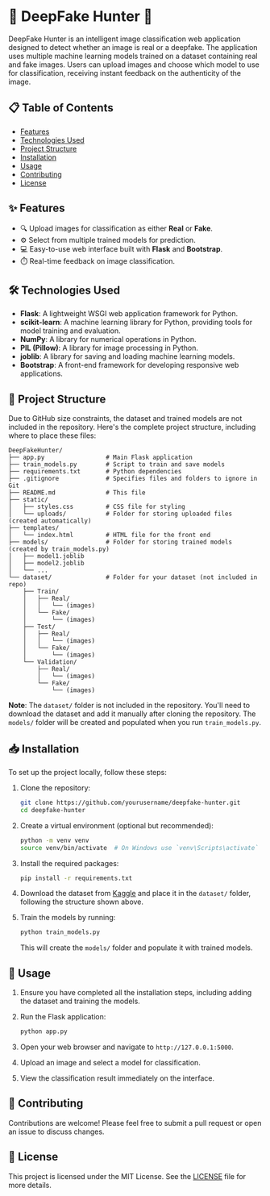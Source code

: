 # 🌟 DeepFake Hunter 🌟

DeepFake Hunter is an intelligent image classification web application designed to detect whether an image is real or a deepfake. The application uses multiple machine learning models trained on a dataset containing real and fake images. Users can upload images and choose which model to use for classification, receiving instant feedback on the authenticity of the image.

## 📋 Table of Contents
- [Features](#features)
- [Technologies Used](#technologies-used)
- [Project Structure](#project-structure)
- [Installation](#installation)
- [Usage](#usage)
- [Contributing](#contributing)
- [License](#license)

## ✨ Features
- 🔍 Upload images for classification as either **Real** or **Fake**.
- ⚙️ Select from multiple trained models for prediction.
- 💻 Easy-to-use web interface built with **Flask** and **Bootstrap**.
- ⏱️ Real-time feedback on image classification.

## 🛠️ Technologies Used
- **Flask**: A lightweight WSGI web application framework for Python.
- **scikit-learn**: A machine learning library for Python, providing tools for model training and evaluation.
- **NumPy**: A library for numerical operations in Python.
- **PIL (Pillow)**: A library for image processing in Python.
- **joblib**: A library for saving and loading machine learning models.
- **Bootstrap**: A front-end framework for developing responsive web applications.

## 📂 Project Structure
Due to GitHub size constraints, the dataset and trained models are not included in the repository. Here's the complete project structure, including where to place these files:

```
DeepFakeHunter/
├── app.py                 # Main Flask application
├── train_models.py        # Script to train and save models
├── requirements.txt       # Python dependencies
├── .gitignore             # Specifies files and folders to ignore in Git
├── README.md              # This file
├── static/
│   ├── styles.css         # CSS file for styling
│   └── uploads/           # Folder for storing uploaded files (created automatically)
├── templates/
│   └── index.html         # HTML file for the front end
├── models/                # Folder for storing trained models (created by train_models.py)
│   ├── model1.joblib
│   ├── model2.joblib
│   └── ...
└── dataset/               # Folder for your dataset (not included in repo)
    ├── Train/
    │   ├── Real/
    │   │   └── (images)
    │   └── Fake/
    │       └── (images)
    ├── Test/
    │   ├── Real/
    │   │   └── (images)
    │   └── Fake/
    │       └── (images)
    └── Validation/
        ├── Real/
        │   └── (images)
        └── Fake/
            └── (images)
```

**Note**: The `dataset/` folder is not included in the repository. You'll need to download the dataset and add it manually after cloning the repository. The `models/` folder will be created and populated when you run `train_models.py`.

## 📥 Installation
To set up the project locally, follow these steps:

1. Clone the repository:
   ```bash
   git clone https://github.com/yourusername/deepfake-hunter.git
   cd deepfake-hunter
   ```

2. Create a virtual environment (optional but recommended):
   ```bash
   python -m venv venv
   source venv/bin/activate  # On Windows use `venv\Scripts\activate`
   ```

3. Install the required packages:
   ```bash
   pip install -r requirements.txt
   ```

4. Download the dataset from [Kaggle](https://www.kaggle.com/datasets/manjilkarki/deepfake-and-real-images) and place it in the `dataset/` folder, following the structure shown above.

5. Train the models by running:
   ```bash
   python train_models.py
   ```
   This will create the `models/` folder and populate it with trained models.

## 🚀 Usage
1. Ensure you have completed all the installation steps, including adding the dataset and training the models.

2. Run the Flask application:
   ```bash
   python app.py
   ```

3. Open your web browser and navigate to `http://127.0.0.1:5000`.

4. Upload an image and select a model for classification.

5. View the classification result immediately on the interface.

## 🤝 Contributing
Contributions are welcome! Please feel free to submit a pull request or open an issue to discuss changes.

## 📄 License
This project is licensed under the MIT License. See the [LICENSE](LICENSE) file for more details.
